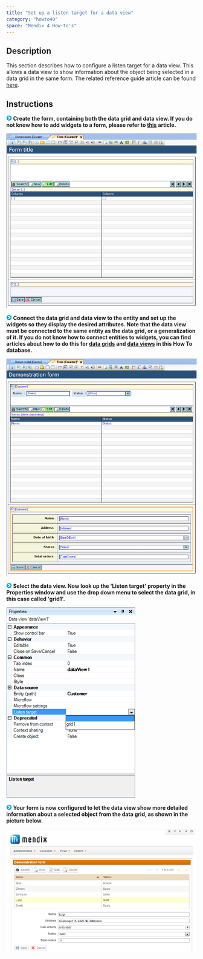 ```yaml
---
title: "Set up a listen target for a data view"
category: "howto40"
space: "Mendix 4 How-to's"
---
```

## Description

This section describes how to configure a listen target for a data view. This allows a data view to show information about the object being selected in a data grid in the same form. The related reference guide article can be found [here](https://world.mendix.com/pages/releaseview.action?pageId=9699362).

## Instructions

![](attachments/819203/917932.png) **Create the form, containing both the data grid and data view. If you do not know how to add widgets to a form, please refer to [this](https://world.mendix.com/display/howto25/Add+a+widget+to+a+form) article.**

![](attachments/2621442/2752633.png)

![](attachments/819203/917932.png) **Connect the data grid and data view to the entity and set up the widgets so they display the desired attributes. Note that the data view must be connected to the same entity as the data grid, or a generalization of it. If you do not know how to connect entities to widgets, you can find articles about how to do this for [data grids](https://world.mendix.com/display/howto25/Connect+an+entity+to+a+data+grid) and [data views](https://world.mendix.com/display/howto25/Connect+an+entity+to+a+data+view) in this How To database.**

![](attachments/2621442/2752632.png)

![](attachments/819203/917932.png) **Select the data view. Now look up the 'Listen target' property in the Properties window and use the drop down menu to select the data grid, in this case called 'grid1'.**

![](attachments/2621442/2752635.png)

![](attachments/819203/917932.png) **Your form is now configured to let the data view show more detailed information about a selected object from the data grid, as shown in the picture below.**

![](attachments/2621442/2752630.png)

